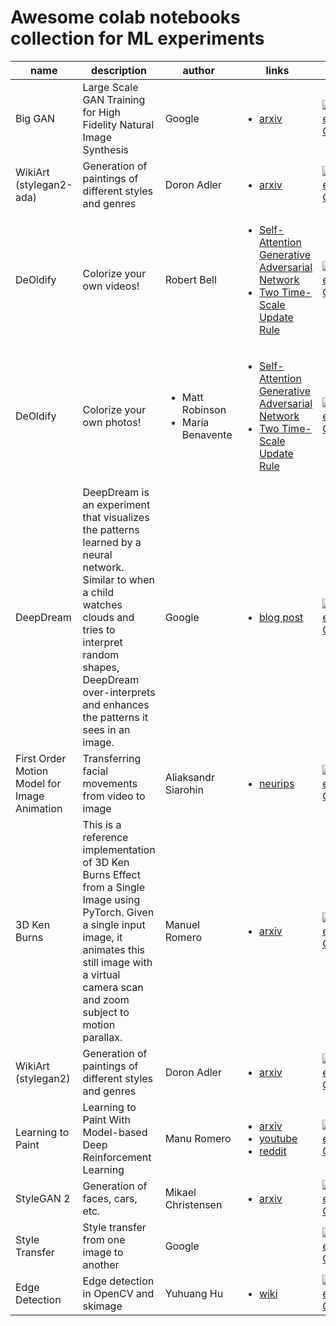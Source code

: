 # Awesome colab notebooks collection for ML experiments

| name |     description     | author | links | url | update |
|------|---------------------|--------|-------|-----|--------|
| Big GAN | Large Scale GAN Training for High Fidelity Natural Image Synthesis | Google | <ul><li>[arxiv](https://arxiv.org/abs/1809.11096)</li></ul> | [![Open In Colab](https://colab.research.google.com/assets/colab-badge.svg)](https://colab.research.google.com/github/tensorflow/hub/blob/master/examples/colab/biggan_generation_with_tf_hub.ipynb) | 09.12.2020 |
| WikiArt (stylegan2-ada) | Generation of paintings of different styles and genres | Doron Adler | <ul><li>[arxiv](https://arxiv.org/abs/2006.06676)</li></ul> | [![Open In Colab](https://colab.research.google.com/assets/colab-badge.svg)](https://colab.research.google.com/github/Norod/my-colab-experiments/blob/master/WikiArt_ADA_Example_Generation.ipynb) | 08.12.2020 |
| DeOldify | Colorize your own videos! | Robert Bell | <ul><li>[Self-Attention Generative Adversarial Network](https://arxiv.org/abs/1805.08318)</li> <li>[Two Time-Scale Update Rule](https://arxiv.org/abs/1706.08500)</li></ul> | [![Open In Colab](https://colab.research.google.com/assets/colab-badge.svg)](https://colab.research.google.com/github/jantic/DeOldify/blob/master/VideoColorizerColab.ipynb) | 13.11.2020 |
| DeOldify | Colorize your own photos! | <ul><li>Matt Robinson</li> <li>María Benavente</li></ul> | <ul><li>[Self-Attention Generative Adversarial Network](https://arxiv.org/abs/1805.08318)</li> <li>[Two Time-Scale Update Rule](https://arxiv.org/abs/1706.08500)</li></ul> | [![Open In Colab](https://colab.research.google.com/assets/colab-badge.svg)](https://colab.research.google.com/github/jantic/DeOldify/blob/master/ImageColorizerColab.ipynb) | 13.11.2020 |
| DeepDream | DeepDream is an experiment that visualizes the patterns learned by a neural network. Similar to when a child watches clouds and tries to interpret random shapes, DeepDream over-interprets and enhances the patterns it sees in an image. | Google | <ul><li>[blog post](https://ai.googleblog.com/2015/06/inceptionism-going-deeper-into-neural.html)</li></ul> | [![Open In Colab](https://colab.research.google.com/assets/colab-badge.svg)](https://colab.research.google.com/github/tensorflow/docs/blob/master/site/en/tutorials/generative/deepdream.ipynb) | 04.10.2020 |
| First Order Motion Model for Image Animation | Transferring facial movements from video to image | Aliaksandr Siarohin | <ul><li>[neurips](https://papers.nips.cc/paper/2019/hash/31c0b36aef265d9221af80872ceb62f9-Abstract.html)</li></ul> | [![Open In Colab](https://colab.research.google.com/assets/colab-badge.svg)](https://colab.research.google.com/github/AliaksandrSiarohin/first-order-model/blob/master/demo.ipynb) | 01.10.2020 |
| 3D Ken Burns | This is a reference implementation of 3D Ken Burns Effect from a Single Image using PyTorch. Given a single input image, it animates this still image with a virtual camera scan and zoom subject to motion parallax. | Manuel Romero | <ul><li>[arxiv](https://arxiv.org/abs/1909.05483)</li></ul> | [![Open In Colab](https://colab.research.google.com/assets/colab-badge.svg)](https://colab.research.google.com/drive/1hxx4iSuAOyeI2gCL54vQkpEuBVrIv1hY) | 27.01.2020 |
| WikiArt (stylegan2) | Generation of paintings of different styles and genres  | Doron Adler | <ul><li>[arxiv](https://arxiv.org/abs/1912.04958)</li></ul> | [![Open In Colab](https://colab.research.google.com/assets/colab-badge.svg)](https://colab.research.google.com/github/Norod/my-colab-experiments/blob/master/WikiArt_Example_Generation_By_Peter_Baylies.ipynb) | 27.01.2020 |
| Learning to Paint | Learning to Paint With Model-based Deep Reinforcement Learning | Manu Romero | <ul><li>[arxiv](https://arxiv.org/abs/1903.04411)</li> <li>[youtube](https://www.youtube.com/watch?v=YmOgKZ5oipk)</li> <li>[reddit](https://www.reddit.com/r/reinforcementlearning/comments/b5lpfl/learning_to_paint_with_modelbased_deep/)</li></ul> | [![Open In Colab](https://colab.research.google.com/assets/colab-badge.svg)](https://colab.research.google.com/github/mrm8488/shared_colab_notebooks/blob/master/custom_learningtopaint.ipynb) | 17.12.2019 |
| StyleGAN 2 | Generation of faces, cars, etc. | Mikael Christensen | <ul><li>[arxiv](https://arxiv.org/abs/1912.04958)</li></ul> | [![Open In Colab](https://colab.research.google.com/assets/colab-badge.svg)](https://colab.research.google.com/drive/1ShgW6wohEFQtqs_znMna3dzrcVoABKIH) | 15.12.2019 |
| Style Transfer | Style transfer from one image to another | Google | <ul></ul> | [![Open In Colab](https://colab.research.google.com/assets/colab-badge.svg)](https://colab.research.google.com/github/tensorflow/lucid/blob/master/notebooks/differentiable-parameterizations/style_transfer_2d.ipynb) | 09.05.2019 |
| Edge Detection | Edge detection in OpenCV and skimage | Yuhuang Hu | <ul><li>[wiki](https://en.wikipedia.org/wiki/Edge_detection)</li></ul> | [![Open In Colab](https://colab.research.google.com/assets/colab-badge.svg)](https://colab.research.google.com/drive/10ZIvyVgDjGlWd09LJZzwboQs-4RPlCut) | 15.02.2019 |